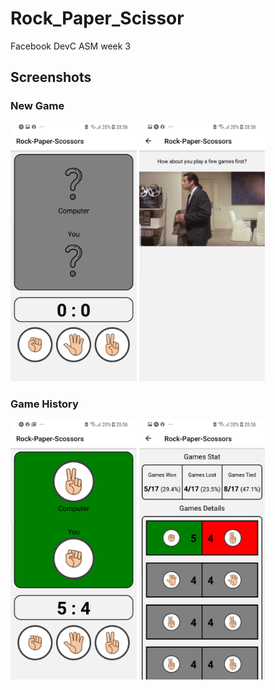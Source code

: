 # Rock_Paper_Scissor
Facebook DevC ASM week 3


## Screenshots
### New Game
<img src='./assets/screenshot1.jpg' alt='Static Screenshot' width='40%' height='40%'/> <img src='./assets/screenshot0.jpg' alt='Static Screenshot' width='40%' height='40%'/>


### Game History
<img src='./assets/screenshot3.jpg' alt='Static Screenshot' width='40%' height='40%'/>

<img src='./assets/screenshot4.jpg' alt='Static Screenshot' width='40%' height='40%'/>

